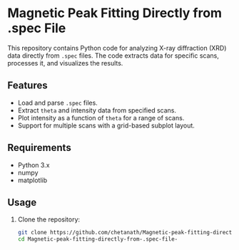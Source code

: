 # Magnetic Peak Fitting Directly from .spec File

This repository contains Python code for analyzing X-ray diffraction (XRD) data directly from `.spec` files. The code extracts data for specific scans, processes it, and visualizes the results.

## Features
- Load and parse `.spec` files.
- Extract `theta` and intensity data from specified scans.
- Plot intensity as a function of `theta` for a range of scans.
- Support for multiple scans with a grid-based subplot layout.

## Requirements
- Python 3.x
- numpy
- matplotlib

## Usage
1. Clone the repository:
   ```bash
   git clone https://github.com/chetanath/Magnetic-peak-fitting-directly-from-.spec-file-.git
   cd Magnetic-peak-fitting-directly-from-.spec-file-
